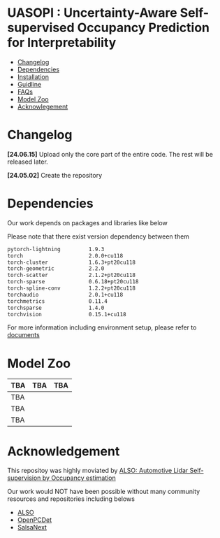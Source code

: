 # UASOPI : Uncertainty-Aware Self-supervised Occupancy Prediction for Interpretability
- [Changelog](https://github.com/HAMA-DL-dev/UASOPI/tree/main?tab=readme-ov-file#changelog)
- [Dependencies](https://github.com/HAMA-DL-dev/UASOPI/tree/main?tab=readme-ov-file#dependencies)
- [Installation](https://github.com/HAMA-DL-dev/UASOPI/blob/main/docs/INSTALLATION.md)
- [Guidline]()
- [FAQs](https://github.com/HAMA-DL-dev/UASOPI/blob/main/docs/FAQs.md)
- [Model Zoo](https://github.com/HAMA-DL-dev/UASOPI/tree/main?tab=readme-ov-file#model-zoo)
- [Acknowlegement](https://github.com/HAMA-DL-dev/UASOPI/tree/main?tab=readme-ov-file#acknowledgement)

# Changelog
**[24.06.15]** Upload only the core part of the entire code. The rest will be released later.

**[24.05.02]** Create the repository


# Dependencies
Our work depends on packages and libraries like below

Please note that there exist version dependency between them 
```bash
pytorch-lightning         1.9.3
torch                     2.0.0+cu118
torch-cluster             1.6.3+pt20cu118
torch-geometric           2.2.0
torch-scatter             2.1.2+pt20cu118
torch-sparse              0.6.18+pt20cu118
torch-spline-conv         1.2.2+pt20cu118
torchaudio                2.0.1+cu118
torchmetrics              0.11.4
torchsparse               1.4.0
torchvision               0.15.1+cu118
```
For more information including environment setup, please refer to [documents]()

# Model Zoo
|TBA|TBA|TBA|
|------|---|---|
|TBA|||
|TBA|||
|TBA|||

# Acknowledgement
This repositoy was highly moviated by [ALSO: Automotive Lidar Self-supervision by Occupancy estimation](https://github.com/valeoai/ALSO)

Our work would NOT have been possible without many community resources and repositories including belows

- [ALSO]()
- [OpenPCDet]()
- [SalsaNext]()
